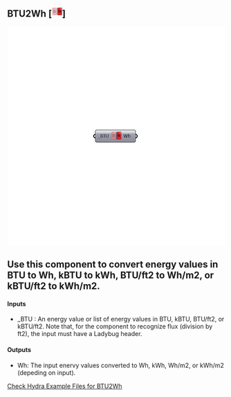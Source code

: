 ## BTU2Wh [![IMAGE](images/icons/BTU2Wh.png)]

![IMAGE](images/components/BTU2Wh.png)

Use this component to convert energy values in BTU to Wh, kBTU to kWh, BTU/ft2 to Wh/m2, or kBTU/ft2 to kWh/m2.
 -
 

#### Inputs
* _BTU <Required>: An energy value or list of energy values in BTU, kBTU, BTU/ft2, or kBTU/ft2.  Note that, for the component to recognize flux (division by ft2), the input must have a Ladybug header.

#### Outputs
* Wh: The input enervy values converted to Wh, kWh, Wh/m2, or kWh/m2 (depeding on input).


[Check Hydra Example Files for BTU2Wh](https://hydrashare.github.io/hydra/index.html?keywords=BTU2Wh)
